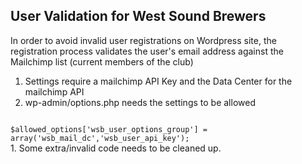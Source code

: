 ## User Validation for West Sound Brewers

In order to avoid invalid user registrations on Wordpress site, the registration process validates the user's email address against the Mailchimp list (current members of the club)

1. Settings require a mailchimp API Key and the Data Center for the mailchimp API
1. wp-admin/options.php needs the settings to be allowed
<code>
$allowed_options['wsb_user_options_group'] = array('wsb_mail_dc','wsb_user_api_key');
</code>
1. Some extra/invalid code needs to be cleaned up.
